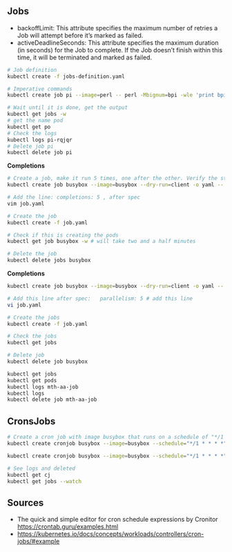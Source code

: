 ## **Jobs**

- backoffLimit: This attribute specifies the maximum number of retries a Job will attempt before it’s marked as failed.
- activeDeadlineSeconds: This attribute specifies the maximum duration (in seconds) for the Job to complete. If the Job doesn’t finish within this time, it will be terminated and marked as failed.

```bash
# Job definition
kubectl create -f jobs-definition.yaml

# Imperative commands
kubectl create job pi --image=perl -- perl -Mbignum=bpi -wle 'print bpi(2000)'

# Wait until it is done, get the output
kubectl get jobs -w
# get the name pod
kubectl get po
# Check the logs
kubectl logs pi-rqjqr
# Delete job pi
kubectl delete job pi
```

**Completions**

```bash
# Create a job, make it run 5 times, one after the other. Verify the status and delete it
kubectl create job busybox --image=busybox --dry-run=client -o yaml -- /bin/sh -c 'echo hello;sleep 30;echo world' > job.yaml

# Add the line: completions: 5 , after spec
vim job.yaml

# Create the job
kubectl create -f job.yaml

# Check if this is creating the pods
kubectl get job busybox -w # will take two and a half minutes

# Delete the job
kubectl delete jobs busybox
```

**Completions**

```bash
kubectl create job busybox --image=busybox --dry-run=client -o yaml -- /bin/sh -c 'echo hello;sleep 30;echo world' > job.yaml

# Add this line after spec:   parallelism: 5 # add this line
vi job.yaml

# Create the jobs
kubectl create -f job.yaml

# Check the jobs
kubectl get jobs

# Delete job
kubectl delete job busybox
```

```bash
kubectl get jobs
kubectl get pods
kubectl logs mth-aa-job
kubectl logs
kubectl delete job mth-aa-job
```

## CronsJobs

```bash
# Create a cron job with image busybox that runs on a schedule of "*/1 * * * *" and writes 'date; echo Hello from the Kubernetes cluster' to standard output
kubectl create cronjob busybox --image=busybox --schedule="*/1 * * * *" -- /bin/sh -c 'date; echo Hello from the Kubernetes cluster'

kubectl create cronjob busybox --image=busybox --schedule="*/1 * * * *" --dry-run=client -oyaml -- /bin/sh -c 'date; echo Hello from the Kubernetes cluster' > file.yaml

# See logs and deleted
kubectl get cj
kubectl get jobs --watch
```

## Sources

- The quick and simple editor for cron schedule expressions by Cronitor https://crontab.guru/examples.html
- https://kubernetes.io/docs/concepts/workloads/controllers/cron-jobs/#example
